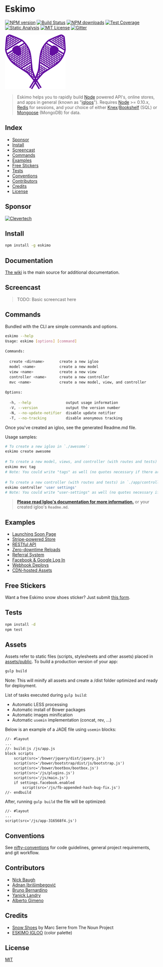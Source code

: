 
# Eskimo

[![NPM version][npm-image]][npm-url]
[![Build Status][travis-image]][travis-url]
[![NPM downloads][npm-downloads]][npm-url]
[![Test Coverage][coveralls-image]][coveralls-url]
[![Static Analysis][codeclimate-image]][codeclimate-url]
[![MIT License][license-image]][license-url]
[![Gitter][gitter-image]][gitter-url]

![Eskimo](eskimo.png?raw=true)

> Eskimo helps you to rapidly build [Node](http://nodejs.org) powered API's, online stores, and apps in general (known as "[igloos](http://igloojs.com/)").  Requires [Node](http://nodejs.org) >= 0.10.x, [Redis](http://redis.io) for sessions, and your choice of either [Knex](http://knexjs.org)/[Bookshelf](http://bookshelfjs.org) (SQL) or [Mongoose](http://mongoosejs.com) (MongoDB) for data.


## Index

* [Sponsor](#sponsor)
* [Install](#install)
* [Screencast](#screencast)
* [Commands](#commands)
* [Examples](#examples)
* [Free Stickers](#free-stickers)
* [Tests](#tests)
* [Conventions](#conventions)
* [Contributors](#contributors)
* [Credits](#credits)
* [License](#license)

## Sponsor

[![Clevertech](http://eskimo.io/img/clevertech.png)](http://clevertech.biz)


## Install

```bash
npm install -g eskimo
```

## Documentation

[The wiki](https://github.com/niftylettuce/eskimo/wiki) is the main source for additional documentation.


## Screencast

> TODO: Basic screencast here


## Commands

Bundled with the CLI are simple commands and options.

```bash
eskimo --help
Usage: eskimo [options] [command]

Commands:

  create <dirname>       create a new igloo
  model <name>           create a new model
  view <name>            create a new view
  controller <name>      create a new controller
  mvc <name>             create a new model, view, and controller

Options:

  -h, --help                output usage information
  -V, --version             output the version number
  -N, --no-update-notifier  disable update notifier
  -T, --no-tracking         disable anonymous tracking
```

Once you've created an igloo, see the generated Readme.md file.

Usage samples:

```bash
# To create a new igloo in `./awesome`:
eskimo create awesome

# To create a new model, views, and controller (with routes and tests) for "tags", in `./app/views/tags/*.jade`, `./app/models/tag.js`, `./app/controllers/tags.js`, `./app/routes/tags.js`, and `./test/99-tags.test.js`:
eskimo mvc tag
# Note: You could write "tags" as well (no quotes necessary if there are no spaces)

# To create a new controller (with routes and tests) in `./app/controllers/user-settings.js`, `./app/routes/user-settings.js`, and `./test/99-user-settings.test.js`
eskimo controller 'user settings'
# Note: You could write "user-settings" as well (no quotes necessary if there are no spaces)
```

> [**Please read Igloo's documentation for more information.**](http://igloojs.com) or your created igloo's `Readme.md`.

## Examples

* [Launching Soon Page][launching-soon-page]
* [Stripe-powered Store][stripe-powered-store]
* [RESTful API][restful-api]
* [Zero-downtime Reloads][zero-downtime-reloads]
* [Referral System][referral-system]
* [Facebook &amp; Google Log In][facebook-and-google-log-in]
* [Webhook Deploys][webhook-deploys]
* [CDN-hosted Assets][cdn-hosted-assets]

[launching-soon-page]: examples/launching-soon-page
[stripe-powered-store]: examples/stripe-powered-store
[restful-api]: examples/restful-api
[zero-downtime-reloads]: examples/zero-downtime-reloads
[referral-system]: examples/referral-system
[facebook-and-google-log-in]: examples/facebook-and-google-log-in
[webhook-deploys]: examples/webhook-deploys
[cdn-hosted-assets]: examples/cdn-hosted-assets


## Free Stickers

Want a free Eskimo snow shoes sticker?  Just submit [this form][google-form].


## Tests

```bash
npm install -d
npm test
```

## Assets
Assets refer to static files (scripts, stylesheets and other assets) placed in [assets/public](https://github.com/niftylettuce/eskimo/tree/master/assets/public). To build a production version of your app:
```bash
gulp build
```
Note: This will minify all assets and create a /dist folder optimized and ready for deployment.

List of tasks executed during `gulp build`:
* Automatic LESS processing
* Automatic install of Bower packages
* Automatic images minification
* Automatic `usemin` implementation (concat, rev, ...)

Below is an example of a JADE file using `usemin` blocks:
```
//- #layout
...
//- build:js /js/app.js
block scripts
    script(src='/bower/jquery/dist/jquery.js')
    script(src='/bower/bootstrap/dist/js/bootstrap.js')
    script(src='/bower/bootbox/bootbox.js')
    script(src='/js/plugins.js')
    script(src='/js/main.js')
    if settings.facebook.enabled
        script(src='/js/fb-appended-hash-bug-fix.js')
//- endbuild
```
After, running `gulp build` the file will be optimized:
```
//- #layout
...
script(src='/js/app-316568f4.js')
```

## Conventions

See [nifty-conventions][nifty-conventions] for code guidelines, general project requirements, and git workflow.


## Contributors

* [Nick Baugh](https://github.com/niftylettuce)
* [Adnan Ibrišimbegović](https://github.com/adnan-i)
* [Bruno Bernardino](https://github.com/BrunoBernardino)
* [Yanick Landry](https://github.com/yanicklandry)
* [Alberto Gimeno](https://github.com/gimenete)


## Credits

* [Snow Shoes](http://thenounproject.com/term/snow-shoes/2678/) by Marc Serre from The Noun Project
* [ESKIMO IGLOO](http://www.colourlovers.com/palette/1933518/ESKIMO_IGLOO) (color palette)


## License

[MIT][license-url]


[codeclimate-image]: http://img.shields.io/codeclimate/github/niftylettuce/eskimo.svg?style=flat
[codeclimate-url]: https://codeclimate.com/github/niftylettuce/eskimo
[license-image]: http://img.shields.io/badge/license-MIT-blue.svg?style=flat
[license-url]: LICENSE
[google-form]: http://goo.gl/vx1VRp
[nifty-conventions]: https://github.com/niftylettuce/nifty-conventions
[npm-image]: http://img.shields.io/npm/v/eskimo.svg?style=flat
[npm-url]: https://npmjs.org/package/eskimo
[npm-downloads]: http://img.shields.io/npm/dm/eskimo.svg?style=flat
[travis-url]: http://travis-ci.org/niftylettuce/eskimo
[travis-image]: http://img.shields.io/travis/niftylettuce/eskimo.svg?style=flat
[coveralls-image]: https://img.shields.io/coveralls/niftylettuce/eskimo.svg?style=flat
[coveralls-url]: https://coveralls.io/r/niftylettuce/eskimo?branch=master
[gitter-url]: https://gitter.im/niftylettuce/eskimo
[gitter-image]: http://img.shields.io/badge/chat-online-brightgreen.svg?style=flat

